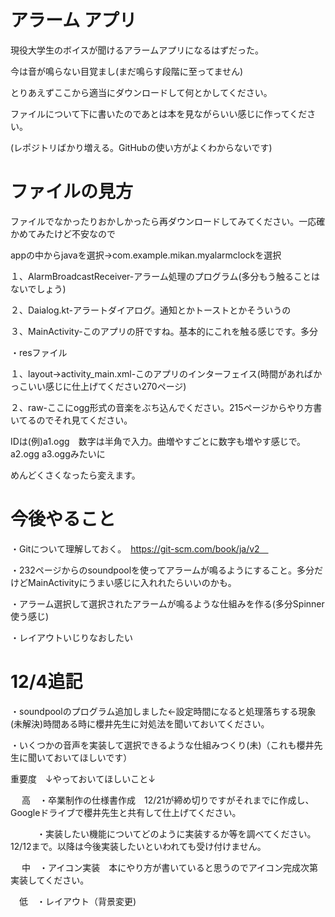 # アラーム アプリ
現役大学生のボイスが聞けるアラームアプリになるはずだった。

今は音が鳴らない目覚まし(まだ鳴らす段階に至ってません)

とりあえずここから適当にダウンロードして何とかしてください。

ファイルについて下に書いたのであとは本を見ながらいい感じに作ってください。

(レポジトリばかり増える。GitHubの使い方がよくわからないです)

# ファイルの見方

ファイルでなかったりおかしかったら再ダウンロードしてみてください。一応確かめてみたけど不安なので

appの中からjavaを選択→com.example.mikan.myalarmclockを選択

１、AlarmBroadcastReceiver-アラーム処理のプログラム(多分もう触ることはないでしょう)

２、Daialog.kt-アラートダイアログ。通知とかトーストとかそういうの

３、MainActivity-このアプリの肝ですね。基本的にこれを触る感じです。多分

・resファイル

１、layout→activity_main.xml-このアプリのインターフェイス(時間があればかっこいい感じに仕上げてください270ページ)

２、raw-ここにogg形式の音楽をぶち込んでください。215ページからやり方書いてるのでそれ見てください。

IDは(例)a1.ogg　数字は半角で入力。曲増やすごとに数字も増やす感じで。a2.ogg a3.oggみたいに

めんどくさくなったら変えます。
 
 # 今後やること
 ・Gitについて理解しておく。　https://git-scm.com/book/ja/v2　
 
 ・232ページからのsoundpoolを使ってアラームが鳴るようにすること。多分だけどMainActivityにうまい感じに入れれたらいいのかも。
 
 ・アラーム選択して選択されたアラームが鳴るような仕組みを作る(多分Spinner使う感じ)
 
 ・レイアウトいじりなおしたい
 
 # 12/4追記
 
 ・soundpoolのプログラム追加しました←設定時間になると処理落ちする現象(未解決)時間ある時に櫻井先生に対処法を聞いておいてください。
 
 ・いくつかの音声を実装して選択できるような仕組みつくり(未)（これも櫻井先生に聞いておいてほしいです）
 
 重要度　↓やっておいてほしいこと↓　
 
　 高　・卒業制作の仕様書作成　12/21が締め切りですがそれまでに作成し、Googleドライブで櫻井先生と共有して仕上げてください。

　　　・実装したい機能についてどのように実装するか等を調べてください。12/12まで。以降は今後実装したいといわれても受け付けません。

　 中　・アイコン実装　本にやり方が書いていると思うのでアイコン完成次第実装してください。
 
 　低　・レイアウト（背景変更)　
 
 
 
 
